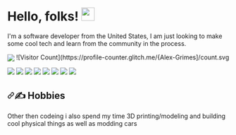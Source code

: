 # Hello, folks! <img src="https://raw.githubusercontent.com/MartinHeinz/MartinHeinz/master/wave.gif" width="30px">

I'm a software developer from the United States, I am just looking to make some cool tech and learn from the community in the process. 

<img align="center" src="https://camo.githubusercontent.com/6b924e66eec2a7cdd91d3df4bf837bb650e5f3e1156a40cec657af2fa070dae7/68747470733a2f2f6769746875622d726561646d652d73746174732e76657263656c2e6170702f6170692f746f702d6c616e67732f3f757365726e616d653d4d617274696e4865696e7a26686964653d6a6176612c68746d6c2c746578267469746c655f636f6c6f723d66666666666626746578745f636f6c6f723d6339636163632669636f6e5f636f6c6f723d3262626338612662675f636f6c6f723d316431663231266c616e67735f636f756e743d33" data-canonical-src="https://github-readme-stats.vercel.app/api/top-langs/?username=Alex-Grimes;tex&amp;title_color=ffffff&amp;text_color=c9cacc&amp;icon_color=2bbc8a&amp;bg_color=1d1f21&amp" style="max-width: 100%;">
![Visitor Count](https://profile-counter.glitch.me/{Alex-Grimes]/count.svg

![](https://img.shields.io/badge/OS-MacOS-informational?style=flat&logo=<LOGO_NAME>&logoColor=white&color=2bbc8a)
![](https://img.shields.io/badge/OS-Windows-informational?style=flat&logo=<LOGO_NAME>&logoColor=white&color=2bbc8a)
![](https://img.shields.io/badge/Code-Ruby-informational?style=flat&logo=<LOGO_NAME>&logoColor=white&color=2bbc8a)
![](https://img.shields.io/badge/Code-Python-informational?style=flat&logo=<LOGO_NAME>&logoColor=white&color=2bbc8a)
![](https://img.shields.io/badge/Code-JavaScript-informational?style=flat&logo=<LOGO_NAME>&logoColor=white&color=2bbc8a)
![](https://img.shields.io/badge/Framework-React-informational?style=flat&logo=<LOGO_NAME>&logoColor=white&color=2bbc8a)
![](https://img.shields.io/badge/Framework-Rails-informational?style=flat&logo=<LOGO_NAME>&logoColor=white&color=2bbc8a)
![](https://img.shields.io/badge/Development-Professional-informational?style=flat&logo=<LOGO_NAME>&logoColor=white&color=2bbc8a)

<h2 dir="auto"><a id="user-content--blog--writing" class="anchor" aria-hidden="true" href="#-blog--writing"><svg class="octicon octicon-link" viewBox="0 0 16 16" version="1.1" width="16" height="16" aria-hidden="true"><path fill-rule="evenodd" d="M7.775 3.275a.75.75 0 001.06 1.06l1.25-1.25a2 2 0 112.83 2.83l-2.5 2.5a2 2 0 01-2.83 0 .75.75 0 00-1.06 1.06 3.5 3.5 0 004.95 0l2.5-2.5a3.5 3.5 0 00-4.95-4.95l-1.25 1.25zm-4.69 9.64a2 2 0 010-2.83l2.5-2.5a2 2 0 012.83 0 .75.75 0 001.06-1.06 3.5 3.5 0 00-4.95 0l-2.5 2.5a3.5 3.5 0 004.95 4.95l1.25-1.25a.75.75 0 00-1.06-1.06l-1.25 1.25a2 2 0 01-2.83 0z"></path></svg></a><g-emoji class="g-emoji" alias="writing_hand" fallback-src="https://github.githubassets.com/images/icons/emoji/unicode/270d.png">✍</g-emoji> Hobbies </h2>
<div>Other then codeing i also spend my time 3D printing/modeling and building cool physical things as well as modding cars</div>
